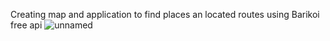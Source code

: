 Creating map and application to find places an located routes using Barikoi free api
![unnamed](https://user-images.githubusercontent.com/119833294/208296383-cbed8eb6-8e40-44b6-810c-1b1e1b9ed399.jpg)
